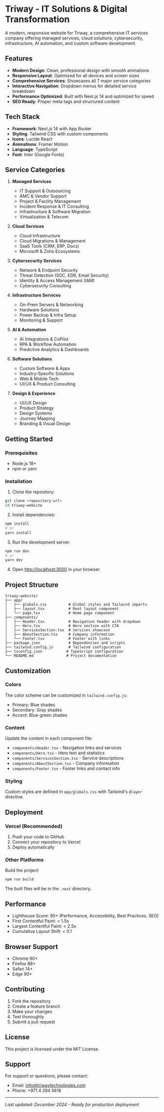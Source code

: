 # Triway - IT Solutions & Digital Transformation

A modern, responsive website for Triway, a comprehensive IT services company offering managed services, cloud solutions, cybersecurity, infrastructure, AI automation, and custom software development.

## Features

- **Modern Design**: Clean, professional design with smooth animations
- **Responsive Layout**: Optimized for all devices and screen sizes
- **Comprehensive Services**: Showcases all 7 major service categories
- **Interactive Navigation**: Dropdown menus for detailed service breakdown
- **Performance Optimized**: Built with Next.js 14 and optimized for speed
- **SEO Ready**: Proper meta tags and structured content

## Tech Stack

- **Framework**: Next.js 14 with App Router
- **Styling**: Tailwind CSS with custom components
- **Icons**: Lucide React
- **Animations**: Framer Motion
- **Language**: TypeScript
- **Font**: Inter (Google Fonts)

## Service Categories

1. **Managed Services**
   - IT Support & Outsourcing
   - AMC & Vendor Support
   - Project & Facility Management
   - Incident Response & IT Consulting
   - Infrastructure & Software Migration
   - Virtualization & Telecom

2. **Cloud Services**
   - Cloud Infrastructure
   - Cloud Migrations & Management
   - SaaS Tools (CRM, ERP, Docs)
   - Microsoft & Zoho Ecosystems

3. **Cybersecurity Services**
   - Network & Endpoint Security
   - Threat Detection (SOC, EDR, Email Security)
   - Identity & Access Management (IAM)
   - Cybersecurity Consulting

4. **Infrastructure Services**
   - On-Prem Servers & Networking
   - Hardware Solutions
   - Power Backup & Infra Setup
   - Monitoring & Support

5. **AI & Automation**
   - AI Integrations & CoPilot
   - RPA & Workflow Automation
   - Predictive Analytics & Dashboards

6. **Software Solutions**
   - Custom Software & Apps
   - Industry-Specific Solutions
   - Web & Mobile Tech
   - UI/UX & Product Consulting

7. **Design & Experience**
   - UI/UX Design
   - Product Strategy
   - Design Systems
   - Journey Mapping
   - Branding & Visual Design

## Getting Started

### Prerequisites

- Node.js 18+ 
- npm or yarn

### Installation

1. Clone the repository:
```bash
git clone <repository-url>
cd triway-website
```

2. Install dependencies:
```bash
npm install
# or
yarn install
```

3. Run the development server:
```bash
npm run dev
# or
yarn dev
```

4. Open [http://localhost:3000](http://localhost:3000) in your browser.

## Project Structure

```
triway-website/
├── app/
│   ├── globals.css          # Global styles and Tailwind imports
│   ├── layout.tsx           # Root layout component
│   └── page.tsx             # Home page component
├── components/
│   ├── Header.tsx           # Navigation header with dropdown
│   ├── Hero.tsx             # Hero section with CTA
│   ├── ServicesSection.tsx  # Services showcase
│   ├── AboutSection.tsx     # Company information
│   └── Footer.tsx           # Footer with links
├── package.json             # Dependencies and scripts
├── tailwind.config.js       # Tailwind configuration
├── tsconfig.json           # TypeScript configuration
└── README.md               # Project documentation
```

## Customization

### Colors
The color scheme can be customized in `tailwind.config.js`:
- Primary: Blue shades
- Secondary: Gray shades  
- Accent: Blue-green shades

### Content
Update the content in each component file:
- `components/Header.tsx` - Navigation links and services
- `components/Hero.tsx` - Hero text and statistics
- `components/ServicesSection.tsx` - Service descriptions
- `components/AboutSection.tsx` - Company information
- `components/Footer.tsx` - Footer links and contact info

### Styling
Custom styles are defined in `app/globals.css` with Tailwind's `@layer` directive.

## Deployment

### Vercel (Recommended)
1. Push your code to GitHub
2. Connect your repository to Vercel
3. Deploy automatically

### Other Platforms
Build the project:
```bash
npm run build
```

The built files will be in the `.next` directory.

## Performance

- Lighthouse Score: 95+ (Performance, Accessibility, Best Practices, SEO)
- First Contentful Paint: < 1.5s
- Largest Contentful Paint: < 2.5s
- Cumulative Layout Shift: < 0.1

## Browser Support

- Chrome 90+
- Firefox 88+
- Safari 14+
- Edge 90+

## Contributing

1. Fork the repository
2. Create a feature branch
3. Make your changes
4. Test thoroughly
5. Submit a pull request

## License

This project is licensed under the MIT License.

## Support

For support or questions, please contact:
- Email: info@triwaytechnologies.com
- Phone: +971 4 294 5616

---

*Last updated: December 2024 - Ready for production deployment* 